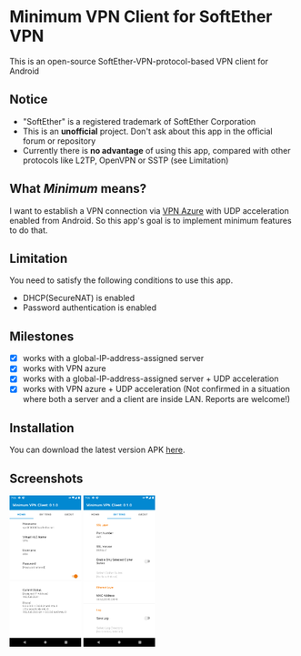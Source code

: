 # Minimum VPN Client for SoftEther VPN
This is an open-source SoftEther-VPN-protocol-based VPN client for Android

## Notice
* "SoftEther" is a registered trademark of SoftEther Corporation
* This is an **unofficial** project. Don't ask about this app in the official forum or repository
* Currently there is **no advantage** of using this app, compared with other protocols like L2TP, OpenVPN or SSTP (see Limitation)

## What *Minimum* means?
I want to establish a VPN connection via [VPN Azure](http://www.vpnazure.net/en/)
with UDP acceleration enabled from Android. So this app's goal is to implement minimum features to do that.

## Limitation
You need to satisfy the following conditions to use this app.
* DHCP(SecureNAT) is enabled
* Password authentication is enabled

## Milestones
- [x] works with a global-IP-address-assigned server
- [x] works with VPN azure
- [x] works with a global-IP-address-assigned server + UDP acceleration
- [x] works with VPN azure + UDP acceleration
(Not confirmed in a situation where both a server and a client are inside LAN. Reports are welcome!)

## Installation
You can download the latest version APK
[here](https://github.com/kittoku/Minimum-VPN-Client-for-SoftEther-VPN/releases/download/v0.2.0/mvc-0.2.0.apk).

## Screenshots
<img src="images/example_home.png" width=25%> <img src="images/example_setting.png" width=25%>
